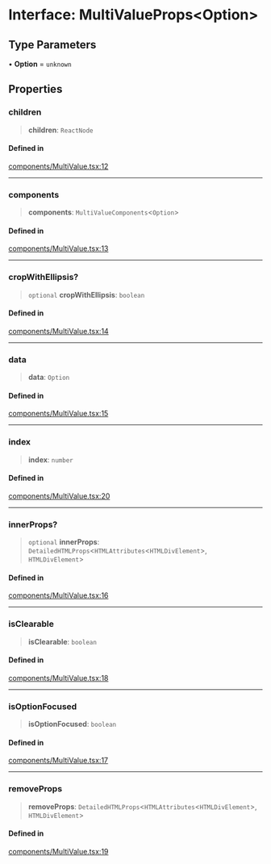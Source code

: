 # Interface: MultiValueProps\<Option\>

## Type Parameters

• **Option** = `unknown`

## Properties

### children

> **children**: `ReactNode`

#### Defined in

[components/MultiValue.tsx:12](https://github.com/cluk3/react-select/blob/ed039925bb007c645df3b023879a7c98ae8eeccd/packages/react-select/src/components/MultiValue.tsx#L12)

***

### components

> **components**: `MultiValueComponents`\<`Option`\>

#### Defined in

[components/MultiValue.tsx:13](https://github.com/cluk3/react-select/blob/ed039925bb007c645df3b023879a7c98ae8eeccd/packages/react-select/src/components/MultiValue.tsx#L13)

***

### cropWithEllipsis?

> `optional` **cropWithEllipsis**: `boolean`

#### Defined in

[components/MultiValue.tsx:14](https://github.com/cluk3/react-select/blob/ed039925bb007c645df3b023879a7c98ae8eeccd/packages/react-select/src/components/MultiValue.tsx#L14)

***

### data

> **data**: `Option`

#### Defined in

[components/MultiValue.tsx:15](https://github.com/cluk3/react-select/blob/ed039925bb007c645df3b023879a7c98ae8eeccd/packages/react-select/src/components/MultiValue.tsx#L15)

***

### index

> **index**: `number`

#### Defined in

[components/MultiValue.tsx:20](https://github.com/cluk3/react-select/blob/ed039925bb007c645df3b023879a7c98ae8eeccd/packages/react-select/src/components/MultiValue.tsx#L20)

***

### innerProps?

> `optional` **innerProps**: `DetailedHTMLProps`\<`HTMLAttributes`\<`HTMLDivElement`\>, `HTMLDivElement`\>

#### Defined in

[components/MultiValue.tsx:16](https://github.com/cluk3/react-select/blob/ed039925bb007c645df3b023879a7c98ae8eeccd/packages/react-select/src/components/MultiValue.tsx#L16)

***

### isClearable

> **isClearable**: `boolean`

#### Defined in

[components/MultiValue.tsx:18](https://github.com/cluk3/react-select/blob/ed039925bb007c645df3b023879a7c98ae8eeccd/packages/react-select/src/components/MultiValue.tsx#L18)

***

### isOptionFocused

> **isOptionFocused**: `boolean`

#### Defined in

[components/MultiValue.tsx:17](https://github.com/cluk3/react-select/blob/ed039925bb007c645df3b023879a7c98ae8eeccd/packages/react-select/src/components/MultiValue.tsx#L17)

***

### removeProps

> **removeProps**: `DetailedHTMLProps`\<`HTMLAttributes`\<`HTMLDivElement`\>, `HTMLDivElement`\>

#### Defined in

[components/MultiValue.tsx:19](https://github.com/cluk3/react-select/blob/ed039925bb007c645df3b023879a7c98ae8eeccd/packages/react-select/src/components/MultiValue.tsx#L19)
